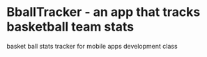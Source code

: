 # BballTracker - an app that tracks basketball team stats
basket ball stats tracker
for mobile apps development class
